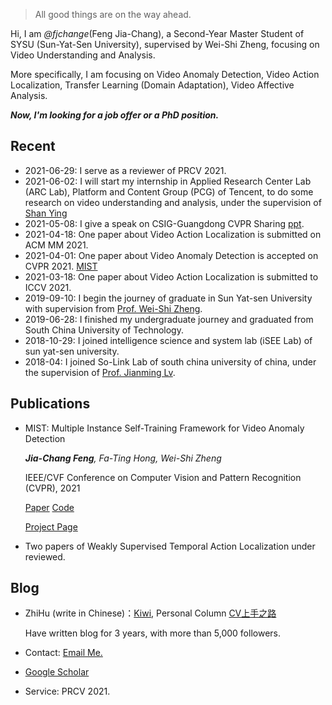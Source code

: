 

> All good things are on the way ahead.


Hi, I am *@fjchange*(Feng Jia-Chang), a Second-Year Master Student of SYSU (Sun-Yat-Sen University), supervised by Wei-Shi Zheng, focusing on Video Understanding and Analysis. 

More specifically, I am focusing on Video Anomaly Detection, Video Action Localization, Transfer Learning (Domain Adaptation), Video Affective Analysis.

***Now, I'm looking for a job offer or a PhD position.***

## Recent
- 2021-06-29: I serve as a reviewer of PRCV 2021.
- 2021-06-02: I will start my internship in Applied Research Center Lab (ARC Lab), Platform and Content Group (PCG) of Tencent, to do some research on video understanding and analysis, under the supervision of [Shan Ying](https://scholar.google.com/citations?user=4oXBp9UAAAAJ&hl=zh-CN&oi=ao)
- 2021-05-08: I give a speak on CSIG-Guangdong CVPR Sharing [ppt](https://fjchange.github.io/img/广东学术报告会-冯嘉昌-MIST.pdf).
- 2021-04-18: One paper about Video Action Localization is submitted on ACM MM 2021.
- 2021-04-01: One paper about Video Anomaly Detection is accepted on CVPR 2021. [MIST](https://arxiv.org/abs/2104.01633)
- 2021-03-18: One paper about Video Action Localization is submitted to ICCV 2021.
- 2019-09-10: I begin the journey of graduate in Sun Yat-sen University with supervision from [Prof. Wei-Shi Zheng](https://scholar.google.com/citations?user=AwqDDGoAAAAJ&hl=zh-CN&oi=ao).
- 2019-06-28: I finished my undergraduate journey and graduated from South China University of Technology.
- 2018-10-29: I joined intelligence science and system lab (iSEE Lab) of sun yat-sen university.
- 2018-04: I joined So-Link Lab of south china university of china, under the supervision of [Prof. Jianming Lv](https://scholar.google.com/citations?user=nnY3bxgAAAAJ&hl=zh-CN&oi=ao).

## Publications
- MIST: Multiple Instance Self-Training Framework for Video Anomaly Detection

  _**Jia-Chang Feng**, Fa-Ting Hong, Wei-Shi Zheng_
  
  IEEE/CVF Conference on Computer Vision and Pattern Recognition (CVPR), 2021
  
  [Paper](https://arxiv.org/abs/2104.01633) [Code](https://github.com/fjchange/MIST_VAD)
  
  [Project Page](https://kiwi-fung.win/2021/04/28/MIST/)

- Two papers of Weakly Supervised Temporal Action Localization under reviewed.    

## Blog
- ZhiHu (write in Chinese)：[Kiwi](https://www.zhihu.com/people/feng-jia-chang), Personal Column [CV上手之路](https://www.zhihu.com/column/cv-newcomers)
  
  Have written blog for 3 years, with more than 5,000 followers.

- Contact: [Email Me.](fjchange@hotmail.com)
- [Google Scholar](https://scholar.google.com/citations?user=C-tYVeQAAAAJ&hl=zh-CN&oi=ao)
- Service: PRCV 2021.
